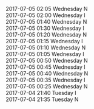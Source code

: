 2017-07-05 02:05 Wednesday  N  
2017-07-05 02:00 Wednesday  I  
2017-07-05 01:40 Wednesday  N  
2017-07-05 01:30 Wednesday  I  
2017-07-05 01:20 Wednesday  N  
2017-07-05 01:15 Wednesday  I  
2017-07-05 01:10 Wednesday  N  
2017-07-05 01:05 Wednesday  I  
2017-07-05 00:50 Wednesday  N  
2017-07-05 00:45 Wednesday  I  
2017-07-05 00:40 Wednesday  N  
2017-07-05 00:35 Wednesday  I  
2017-07-05 00:25 Wednesday  N  
2017-07-04 21:40 Tuesday  I  
2017-07-04 21:35 Tuesday  N  
